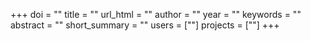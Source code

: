+++
doi = ""
title = ""
url_html = ""
author = ""
year = ""
keywords = ""
abstract = ""
short_summary = ""
users = [""]
projects = [""]
+++
